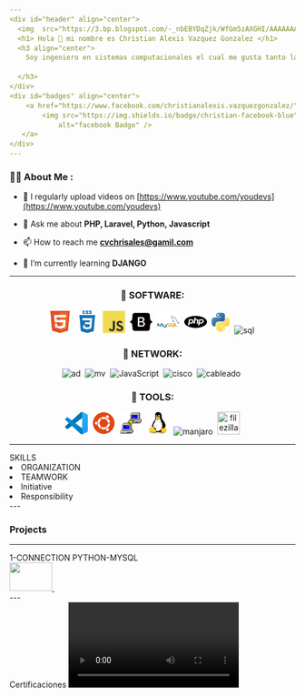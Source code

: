 ```yaml
---
<div id="header" align="center">
  <img  src="https://3.bp.blogspot.com/-_nbEBYDqZjk/WfGm5zAXGHI/AAAAAAAAGn8/ChkMPfvSvXATARCTGnPljq9e33p4yLkNACLcBGAs/s640/GIF2_1200x675_v2.0.gif"  width="600"/>
  <h1> Hola 👋 mi nombre es Christian Alexis Vazquez Gonzalez </h1>
  <h3 align="center">
    Soy ingeniero en sistemas computacionales el cual me gusta tanto la programación como el ares de redes de computadoras.
    
  </h3>
</div>
<div id="badges" align="center">
    <a href="https://www.facebook.com/christianalexis.vazquezgonzalez/" target="_blank">
        <img src="https://img.shields.io/badge/christian-facebook-blue"
            alt="facebook Badge" />
   </a>
</div>
---
```

### 👨‍💻 About Me :

- 📝 I regularly upload videos on [https://www.youtube.com/youdevs](https://www.youtube.com/youdevs)

- 💬 Ask me about **PHP, Laravel, Python, Javascript**

- 📫 How to reach me **cvchrisales@gamil.com**

- 🌱 I’m currently learning **DJANGO**
---

<div id="lenguajes">
  <div align="center">
    <h3>🔨 SOFTWARE:</h3>
</div>
<div align="center">
          <img src="https://github.com/devicons/devicon/blob/master/icons/html5/html5-original.svg" title="HTML5" alt="HTML" width="40" height="40"/>&nbsp;
          <img src="https://github.com/devicons/devicon/blob/master/icons/css3/css3-plain-wordmark.svg"  title="CSS3" alt="CSS" width="40" height="40"/>&nbsp;
          <img src="https://github.com/devicons/devicon/blob/master/icons/javascript/javascript-original.svg" title="JavaScript" alt="JavaScript" width="40"                      height="40"/>&nbsp;
          <img src="https://github.com/devicons/devicon/blob/master/icons/bootstrap/bootstrap-plain.svg" title="Bootstrap" alt="Bootstrap" width="40"                             height="40"/>&nbsp;
          <img src="https://github.com/devicons/devicon/blob/master/icons/mysql/mysql-original-wordmark.svg" title="MySQL"  alt="MySQL" width="40" height="40"/>&nbsp;
          <img src="https://github.com/devicons/devicon/blob/master/icons/php/php-plain.svg" title="Git" **alt="Git" width="40" height="40"/>
          <img src="https://github.com/devicons/devicon/blob/master/icons/python/python-original.svg" title="Git" **alt="Git" width="40" height="40"/>  
          <img src="https://ehnkw9yknjp.exactdn.com/app/themes/coginiti-sage/resources/svg/Logo=MSSQLServer,%20Color=Yes.svg" title="sql"  alt="sql" width="40" height="40"/>&nbsp;
  
          
   </div>
</div>

<div align="center">
    <h3>🔨 NETWORK:</h3>
</div>
<div align="center">
          <img src="https://www.secsign.com/wp-content/uploads/2018/02/active-directory-logo.png" title="ad" alt="ad" width="70" height="70"/>&nbsp;
          <img src="https://www.svgrepo.com/show/448273/azure-vms.svg"  title="mv" alt="mv" width="70" height="70"/>&nbsp;
          <img src="https://cdn-icons-png.flaticon.com/512/1055/1055683.png" title="mantenimiento" alt="JavaScript" width="70" height="70"/>&nbsp;
          <img src="https://www.svgrepo.com/show/331335/cisco.svg" title="cisco" alt="cisco" width="70" height="70"/>&nbsp;
          <img src="https://cdn0.iconfinder.com/data/icons/data-network/64/Ethernet-network-plug-port-cable-rj45-utp-512.svg" title="cableado"  alt="cableado" width="70" height="70"/>&nbsp;
         
    
          
   </div>
</div>

<div align="center">
    <h3>🔨 TOOLS:</h3>
</div>
<div align="center">
          <img src="https://github.com/devicons/devicon/blob/master/icons/vscode/vscode-original.svg" title="visualcode" alt="HTML" width="40" height="40"/>&nbsp;
          <img src="https://github.com/devicons/devicon/blob/master/icons/ubuntu/ubuntu-plain.svg"  title="ubuntu" alt="ubuntu" width="40" height="40"/>&nbsp;
          <img src="https://github.com/devicons/devicon/blob/master/icons/putty/putty-original.svg" title="putty" alt="putty" width="40"                      height="40"/>&nbsp;
          <img src="https://github.com/devicons/devicon/blob/master/icons/linux/linux-original.svg" title="linux" alt="linux" width="40"                             height="40"/>&nbsp;
          <img src="https://freesvg.org/img/1634207749manjaro.png" title="manjaro"  alt="manjaro" width="40" height="40"/>&nbsp;
          <img src="https://filezillapro.com/wp-content/uploads/2023/03/FileZilla_logo_white.svg" title="filezilla" **alt="filezilla" width="40" height="40"/>
                   
  
          
   </div>
</div>
</div>

---
<div id="projects"
<h3>SKILLS</h3>
<div> 
  <li>ORGANIZATION</li>   
  <li>TEAMWORK</li>  
  <li>Initiative</li>
  <li>Responsibility</li>
</div>
---
<div id="projects">
 <h3>Projects</h3>
 <hr>
 <div>1-CONNECTION PYTHON-MYSQL</div>    
 <div> <a  href="https://github.com/Christianaalexis/CONNECTION_MYSQL_POO"><img src="https://miro.medium.com/v2/resize:fit:1400/0*F2jD1kieCw7lr9Nd.png"  width="75" height="50"/>&nbsp;</a> </div>  

</div>
---
<div id="certificaciones"
<h3>Certificaciones</h3>
<video>
<iframe width="640" height="360" frameborder="0" src="https://mega.nz/embed/tpQAWDIZ#log0YPToGcrEaiUcglIVqn8pIKOF0N4MTLan62tb8K4" allowfullscreen ></iframe>
</video>
     
</div>
